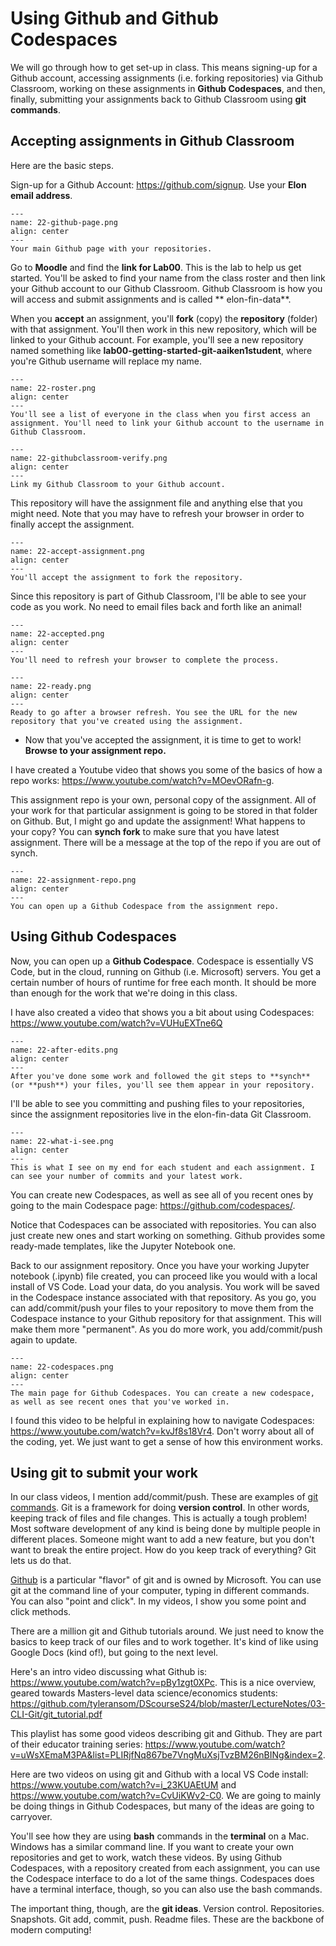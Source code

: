 # Using Github and Github Codespaces

We will go through how to get set-up in class. This means signing-up for a Github account, accessing assignments (i.e. forking repositories) via Github Classroom, working on these assignments in **Github Codespaces**, and then, finally, submitting your assignments back to Github Classroom using **git commands**. 


## Accepting assignments in Github Classroom

Here are the basic steps.

Sign-up for a Github Account: <https://github.com/signup>. Use your **Elon email address**. 

```{figure} ../images/22-github-page.png
---
name: 22-github-page.png
align: center
---
Your main Github page with your repositories.
```

Go to **Moodle** and find the **link for Lab00**. This is the lab to help us get started. You'll be asked to find your name from the class roster and then link your Github account to our Github Classroom. Github Classroom is how you will access and submit assignments and is called ** elon-fin-data**. 
   
When you **accept** an assignment, you'll **fork** (copy) the **repository** (folder) with that assignment. You'll then work in this new repository, which will be linked to your Github account. For example, you'll see a new repository named something like **lab00-getting-started-git-aaiken1student**, where you're Github username will replace my name. 

```{figure} ../images/22-roster.png
---
name: 22-roster.png
align: center
---
You'll see a list of everyone in the class when you first access an assignment. You'll need to link your Github account to the username in Github Classroom.
```

```{figure} ../images/22-githubclassroom-verify.png
---
name: 22-githubclassroom-verify.png
align: center
---
Link my Github Classroom to your Github account.
```

This repository will have the assignment file and anything else that you might need. Note that you may have to refresh your browser in order to finally accept the assignment.


```{figure} ../images/22-accept-assignment.png
---
name: 22-accept-assignment.png
align: center
---
You'll accept the assignment to fork the repository.
```

Since this repository is part of Github Classroom, I'll be able to see your code as you work. No need to email files back and forth like an animal!

```{figure} ../images/22-accepted.png
---
name: 22-accepted.png
align: center
---
You'll need to refresh your browser to complete the process.
```

```{figure} ../images/22-ready.png
---
name: 22-ready.png
align: center
---
Ready to go after a browser refresh. You see the URL for the new repository that you've created using the assignment. 
```

- Now that you've accepted the assignment, it is time to get to work! **Browse to your assignment repo.** 

I have created a Youtube video that shows you some of the basics of how a repo works: <https://www.youtube.com/watch?v=MOevORafn-g>.
  
This assignment repo is your own, personal copy of the assignment. All of your work for that particular assignment is going to be stored in that folder on Github. But, I might go and update the assignment! What happens to your copy? You can **synch fork** to make sure that you have latest assignment. There will be a message at the top of the repo if you are out of synch. 
  

```{figure} ../images/22-assignment-repo.png
---
name: 22-assignment-repo.png
align: center
---
You can open up a Github Codespace from the assignment repo.
```

## Using Github Codespaces


Now, you can open up a **Github Codespace**. Codespace is essentially VS Code, but in the cloud, running on Github (i.e. Microsoft) servers. You get a certain number of hours of runtime for free each month. It should be more than enough for the work that we're doing in this class.

I have also created a video that shows you a bit about using Codespaces: <https://www.youtube.com/watch?v=VUHuEXTne6Q>

```{figure} ../images/22-after-edits.png
---
name: 22-after-edits.png
align: center
---
After you've done some work and followed the git steps to **synch** (or **push**) your files, you'll see them appear in your repository.
```

I'll be able to see you committing and pushing files to your repositories, since the assignment repositories live in the elon-fin-data Git Classroom.

```{figure} ../images/22-what-i-see.png
---
name: 22-what-i-see.png
align: center
---
This is what I see on my end for each student and each assignment. I can see your number of commits and your latest work. 
```

You can create new Codespaces, as well as see all of you recent ones by going to the main Codespace page: <https://github.com/codespaces/>.

Notice that Codespaces can be associated with repositories. You can also just create new ones and start working on something. Github provides some ready-made templates, like the Jupyter Notebook one.

Back to our assignment repository. Once you have your working Jupyter notebook (.ipynb) file created, you can proceed like you would with a local install of VS Code. Load your data, do you analysis. You work will be saved in the Codespace instance associated with that repository. As you go, you can add/commit/push your files to your repository to move them from the Codespace instance to your Github repository for that assignment. This will make them more "permanent". As you do more work, you add/commit/push again to update.

```{figure} ../images/22-codespaces.png
---
name: 22-codespaces.png
align: center
---
The main page for Github Codespaces. You can create a new codespace, as well as see recent ones that you've worked in.
```

I found this video to be helpful in explaining how to navigate Codespaces: <https://www.youtube.com/watch?v=kvJf8s18Vr4>. Don't worry about all of the coding, yet. We just want to get a sense of how this environment works.


## Using git to submit your work

In our class videos, I mention add/commit/push. These are examples of [git commands](https://code.visualstudio.com/docs/sourcecontrol/intro-to-git). Git is a framework for doing **version control**. In other words, keeping track of files and file changes. This is actually a tough problem! Most software development of any kind is being done by multiple people in different places. Someone might want to add a new feature, but you don't want to break the entire project. How do you keep track of everything? Git lets us do that.

[Github](https://code.visualstudio.com/docs/sourcecontrol/github) is a particular "flavor" of git and is owned by Microsoft. You can use git at the command line of your computer, typing in different commands. You can also "point and click". In my videos, I show you some point and click methods.

There are a million git and Github tutorials around. We just need to know the basics to keep track of our files and to work together. It's kind of like using Google Docs (kind of!), but going to the next level.

Here's an intro video discussing what Github is: <https://www.youtube.com/watch?v=pBy1zgt0XPc>. This is a nice overview, geared towards Masters-level data science/economics students: <https://github.com/tyleransom/DScourseS24/blob/master/LectureNotes/03-CLI-Git/git_tutorial.pdf>

This playlist has some good videos describing git and Github. They are part of their educator training series: <https://www.youtube.com/watch?v=uWsXEmaM3PA&list=PLIRjfNq867be7VngMuXsjTvzBM26nBINg&index=2>. 

Here are two videos on using git and Github with a local VS Code install: <https://www.youtube.com/watch?v=i_23KUAEtUM> and <https://www.youtube.com/watch?v=CvUiKWv2-C0>. We are going to mainly be doing things in Github Codespaces, but many of the ideas are going to carryover. 

You'll see how they are using **bash** commands in the **terminal** on a Mac. Windows has a similar command line. If you want to create your own repositories and get to work, watch these videos. By using Github Codespaces, with a repository created from each assignment, you can use the Codespace interface to do a lot of the same things. Codespaces does have a terminal interface, though, so you can also use the bash commands.

The important thing, though, are the **git ideas**. Version control. Repositories. Snapshots. Git add, commit, push. Readme files. These are the backbone of modern computing!

